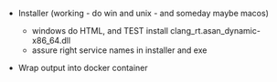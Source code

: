 - Installer
  (working - do win and unix - and someday maybe macos)
  - windows do HTML, and TEST
  install clang_rt.asan_dynamic-x86_64.dll
  - assure right service names in installer and exe

- Wrap output into docker container
